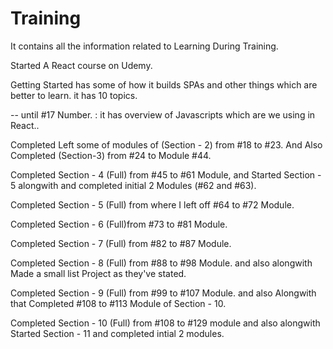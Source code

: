 # Training

It contains all the information related to Learning During Training.

Started A React course on Udemy.

<!-- Completed Section 1 :  -->
Getting Started has some of how it builds SPAs and other things which are better to learn.
it has 10 topics.  

<!-- Section 2 - Javascript Refresher  -->
-- until #17 Number. : it has overview of Javascripts which are we using in React.. 

<!-- Section 3 - React Basics and Working with Components -->
Completed Left some of modules of (Section - 2) from #18 to #23.
And Also Completed (Section-3) from #24 to Module #44.

<!-- Section 4 : React State and working with events -->
Completed Section - 4 (Full) from #45 to #61 Module, and Started Section - 5 alongwith and completed initial 2 Modules (#62 and #63). 

<!-- Section 5 : Rendering Lists & Conditional Content -->
Completed Section - 5 (Full) from where I left off #64 to #72 Module. 

<!-- Section 6 : Styling React Components -->
Completed Section - 6 (Full)from #73 to #81 Module.

<!-- Section - 7 : Debugging React Apps -->
Completed Section - 7 (Full) from #82 to #87 Module. 

<!-- Section 8 : Time to Practice : A Complete Practice Project -->
Completed Section - 8 (Full) from #88 to #98 Module. and also alongwith Made a small list Project as they've stated. 

<!-- Section 9 : Diving Deeper : Working with Fragments,Portals and "Refs" -->
Completed Section - 9 (Full) from #99 to #107 Module. and also Alongwith that Completed #108 to #113 Module of Section - 10.

<!-- Section 10 : Advanced : Handlling Side Effects, Using Reducers & Using the Context API -->
Completed Section - 10 (Full) from #108 to #129 module and also alongwith Started Section - 11 and completed intial 2 modules. 
